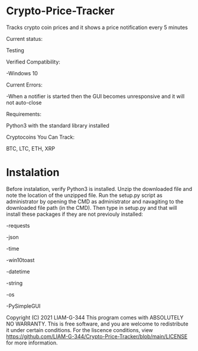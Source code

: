 # Crypto-Price-Tracker
Tracks crypto coin prices and it shows a price notification every 5 minutes

Current status:

Testing


Verified Compatibility:

-Windows 10


Current Errors:

-When a notifier is started then the GUI becomes unresponsive and it will not auto-close


Requirements:

Python3 with the standard library installed


Cryptocoins You Can Track:

BTC, LTC, ETH, XRP

# Instalation

Before instalation, verify Python3 is installed. Unzip the downloaded file and note the location of the unzipped file. Run the setup.py script as administrator by opening the CMD as administrator and navagiting to the downloaded file path (in the CMD). Then type in setup.py and that will install these packages if they are not previouly installed:

-requests

-json

-time

-win10toast

-datetime

-string

-os

-PySimpleGUI

Copyright (C) 2021  LIAM-G-344
This program comes with ABSOLUTELY NO WARRANTY.
This is free software, and you are welcome to redistribute it
under certain conditions. For the liscence conditions, view
https://github.com/LIAM-G-344/Crypto-Price-Tracker/blob/main/LICENSE
for more information.
